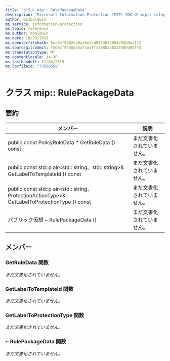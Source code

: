 ```yaml
---
title: 'クラス mip:: RulePackageData'
description: 'Microsoft Information Protection (MIP) SDK の mip:: rulepackagedata クラスについて説明します。'
author: msmbaldwin
ms.service: information-protection
ms.topic: reference
ms.author: mbaldwin
ms.date: 10/29/2019
ms.openlocfilehash: 5cc04f5082ca0ac6e3cd9153834064794b9eaf12
ms.sourcegitcommit: f5d8cf4440a35afaa1ff1a58b2a022740ed85ffd
ms.translationtype: MT
ms.contentlocale: ja-JP
ms.lasthandoff: 11/04/2019
ms.locfileid: "73560569"
---
```

# <a name="class-miprulepackagedata"></a>クラス mip:: RulePackageData 
  
## <a name="summary"></a>要約
 メンバー                        | 説明                                
--------------------------------|---------------------------------------------
public const PolicyRuleData * GetRuleData () const  | まだ文書化されていません。
public const std::p air\<std:: string、std:: string\>& GetLabelToTemplateId () const  | まだ文書化されていません。
public const std::p air\<std:: string、ProtectionActionType\>& GetLabelToProtectionType () const  | まだ文書化されていません。
パブリック仮想 ~ RulePackageData ()  | まだ文書化されていません。
  
## <a name="members"></a>メンバー
  
### <a name="getruledata-function"></a>GetRuleData 関数
_まだ文書化されていません。_

  
### <a name="getlabeltotemplateid-function"></a>GetLabelToTemplateId 関数
_まだ文書化されていません。_

  
### <a name="getlabeltoprotectiontype-function"></a>GetLabelToProtectionType 関数
_まだ文書化されていません。_

  
### <a name="rulepackagedata-function"></a>~ RulePackageData 関数
_まだ文書化されていません。_
